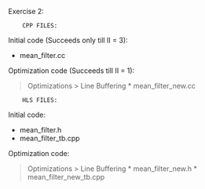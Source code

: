 Exercise 2:

		CPP FILES:

Initial code (Succeeds only till II = 3):
*	mean_filter.cc

Optimization code (Succeeds till II = 1):
>	Optimizations
    >	    Line Buffering
	*	mean_filter_new.cc



		HLS FILES:

Initial code:
*	mean_filter.h
*	mean_filter_tb.cpp

Optimization code:
>	Optimizations
    >	    Line Buffering
	*	mean_filter_new.h
	*	mean_filter_new_tb.cpp


